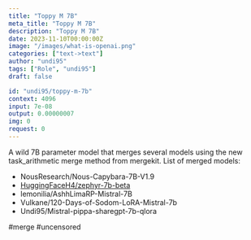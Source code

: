 ```yaml
---
title: "Toppy M 7B"
meta_title: "Toppy M 7B"
description: "Toppy M 7B"
date: 2023-11-10T00:00:00Z
image: "/images/what-is-openai.png"
categories: ["text->text"]
author: "undi95"
tags: ["Role", "undi95"]
draft: false

id: "undi95/toppy-m-7b"
context: 4096
input: 7e-08
output: 0.00000007
img: 0
request: 0
---
```


A wild 7B parameter model that merges several models using the new task_arithmetic merge method from mergekit.
List of merged models:
- NousResearch/Nous-Capybara-7B-V1.9
- [HuggingFaceH4/zephyr-7b-beta](/models/huggingfaceh4/zephyr-7b-beta)
- lemonilia/AshhLimaRP-Mistral-7B
- Vulkane/120-Days-of-Sodom-LoRA-Mistral-7b
- Undi95/Mistral-pippa-sharegpt-7b-qlora

#merge #uncensored

